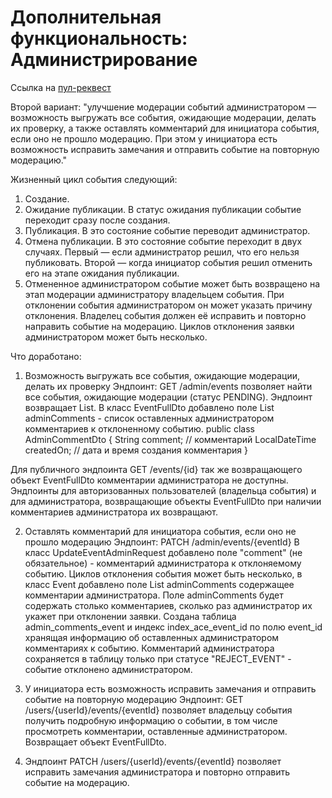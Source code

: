 # Дополнительная функциональность: Администрирование

Ссылка на [пул-реквест](https://github.com/ZherebtsovAA/java-explore-with-me/pull/5)

Второй вариант: "улучшение модерации событий администратором — возможность выгружать все события, ожидающие модерации, 
делать их проверку, а также оставлять комментарий для инициатора события, если оно не прошло модерацию. При этом у инициатора 
есть возможность исправить замечания и отправить событие на повторную модерацию."

Жизненный цикл события следующий:
1. Создание.
2. Ожидание публикации. В статус ожидания публикации событие переходит сразу после создания.
3. Публикация. В это состояние событие переводит администратор.
4. Отмена публикации. В это состояние событие переходит в двух случаях. Первый — если администратор решил, что его нельзя публиковать. 
Второй — когда инициатор события решил отменить его на этапе ожидания публикации.
5. Отмененное администратором событие может быть возвращено на этап модерации администратору владельцем события. 
При отклонении события администратором он может указать причину отклонения. Владелец события должен её исправить и повторно 
направить событие на модерацию. Циклов отклонения заявки администратором может быть несколько.

Что доработано:
1. Возможность выгружать все события, ожидающие модерации, делать их проверку
Эндпоинт: GET /admin/events позволяет найти все события, ожидающие модерации (статус PENDING).
Эндпоинт возвращает List<EventFullDto>.
В класс EventFullDto добавлено поле List<AdminCommentDto> adminComments - список оставленных администратором комментариев 
к отклоненному событию.
public class AdminCommentDto {
   String comment; // комментарий
   LocalDateTime createdOn; // дата и время создания комментария
}

Для публичного эндпоинта GET /events/{id} так же возвращающего объект EventFullDto комментарии администратора не доступны.
Эндпоинты для авторизованных пользователей (владельца события) и для администратора, возвращающие объекты EventFullDto 
при наличии комментариев администратора их возвращают.

2. Оставлять комментарий для инициатора события, если оно не прошло модерацию
Эндпоинт: PATCH /admin/events/{eventId}
В класс UpdateEventAdminRequest добавлено поле "comment" (не обязательное) - комментарий администратора к отклоняемому событию.
Циклов отклонения события может быть несколько, в класс Event добавлено поле List<AdminComment> adminComments содержащее 
комментарии администратора. Поле adminComments будет содержать столько комментариев, сколько раз администратор их укажет 
при отклонении заявки. Создана таблица admin_comments_event и индекс index_ace_event_id по полю event_id хранящая информацию 
об оставленных администратором комментариях к событию.
Комментарий администратора сохраняется в таблицу только при статусе "REJECT_EVENT" - событие отклонено администратором.

3. У инициатора есть возможность исправить замечания и отправить событие на повторную модерацию
Эндпоинт: GET /users/{userId}/events/{eventId} позволяет владельцу события получить подробную информацию о событии, 
в том числе просмотреть комментарии, оставленные администратором. Возвращает объект EventFullDto.

4. Эндпоинт PATCH /users/{userId}/events/{eventId} позволяет исправить замечания администратора и повторно отправить 
событие на модерацию.